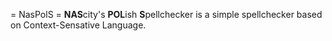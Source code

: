 = NasPolS =
**NAS**city's **POL**ish **S**pellchecker is a simple spellchecker based on Context-Sensative Language.

